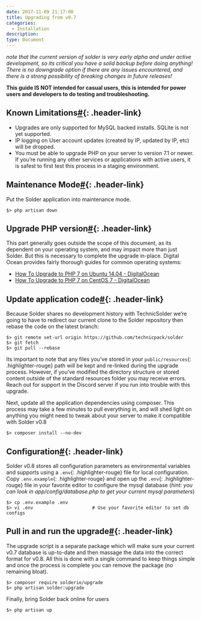 ```yaml
---
date: 2017-11-09 21:17:00
title: Upgrading from v0.7
categories:
  - Installation
description:
type: Document
---
```



*note that the current version of solder is very early alpha and under active development, so its critical you have a solid backup before doing anything! There is no downgrade option if there are any issues encountered, and there is a strong possibility of breaking changes in future releases!*

**This guide IS NOT intended for casual users, this is intended for power users and developers to do testing and troubleshooting.**

## Known Limitations[#](#known-limitations){: .header-link}

* Upgrades are only supported for MySQL backed installs. SQLite is not yet supported.
* IP logging on User account updates (created by IP, updated by IP, etc) will be dropped.
* You must be able to upgrade PHP on your server to version 7.1 or newer. If you’re running any other services or applications with active users, it is safest to first test this process in a staging environment.

## Maintenance Mode[#](#maintenance-mode){: .header-link}

Put the Solder application into maintenance mode.

<div class="language-shell highlighter-rouge"><pre class="highlight"><code><span class="gp">$&gt; </span>php artisan down
</code></pre></div>

## Upgrade PHP version[#](#upgrade-php-version){: .header-link}

This part generally goes outside the scope of this document, as its dependent on your operating system, and may impact more than just Solder. But this is necessary to complete the upgrade in-place. Digital Ocean provides fairly thorough guides for common operating systems:

* [How To Upgrade to PHP 7 on Ubuntu 14.04 - DigitalOcean](https://www.digitalocean.com/community/tutorials/how-to-upgrade-to-php-7-on-ubuntu-14-04)
* [How To Upgrade to PHP 7 on CentOS 7 - DigitalOcean](https://www.digitalocean.com/community/tutorials/how-to-upgrade-to-php-7-on-centos-7)

## Update application code[#](#update-application-code){: .header-link}

Because Solder shares no development history with TechnicSolder we’re going to have to redirect our current clone to the Solder repository then rebase the code on the latest branch:

<div class="language-shell highlighter-rouge"><pre class="highlight"><code><span class="gp">$&gt; </span>git remote <span class="nb">set</span>-url origin https://github.com/technicpack/solder
<span class="gp">$&gt; </span>git fetch
<span class="gp">$&gt; </span>git pull --rebase
</code></pre></div>

Its important to note that any files you’ve stored in your `public/resources`{: .highlighter-rouge} path will be kept and re-linked during the upgrade process. However, if you’ve modified the directory structure or stored content outside of the standard resources folder you may receive errors. Reach out for support in the Discord server if you run into trouble with this upgrade.

Next, update all the application dependencies using composer. This process may take a few minutes to pull everything in, and will shed light on anything you might need to tweak about your server to make it compatible with Solder v0.8

<div class="language-shell highlighter-rouge"><pre class="highlight"><code><span class="gp">$&gt; </span>composer install --no-dev
</code></pre></div>

## Configuration[#](#configuration){: .header-link}

Solder v0.8 stores all configuration parameters as environmental variables and supports using a&nbsp;`.env`{: .highlighter-rouge} file for local configuration. Copy&nbsp;`.env.example`{: .highlighter-rouge} and open up the `.env`{: .highlighter-rouge} file in your favorite editor to configure the mysql database (*hint: you can look in app/config/database.php to get your current mysql parameters*)

<div class="language-shell highlighter-rouge"><pre class="highlight"><code><span class="gp">$&gt; </span>cp .env.example .env
$&gt; vi .env                      # Use your favorite editor to set db configs
</code></pre></div>

## Pull in and run the upgrade[#](#pull-in-and-run-the-upgrade){: .header-link}

The upgrade script is a separate package which will make sure your current v0.7 database is up-to-date and then massage the data into the correct format for v0.8. All this is done with a single command to keep things simple and once the process is complete you can remove the package (no remaining bloat).

<div class="language-shell highlighter-rouge"><pre class="highlight"><code><span class="gp">$&gt; </span>composer require solderio/upgrade
<span class="gp">$&gt; </span>php artisan solder:upgrade
</code></pre></div>

Finally, bring Solder back online for users

<div class="language-shell highlighter-rouge"><pre class="highlight"><code><span class="gp">$&gt; </span>php artisan up
</code></pre></div>
